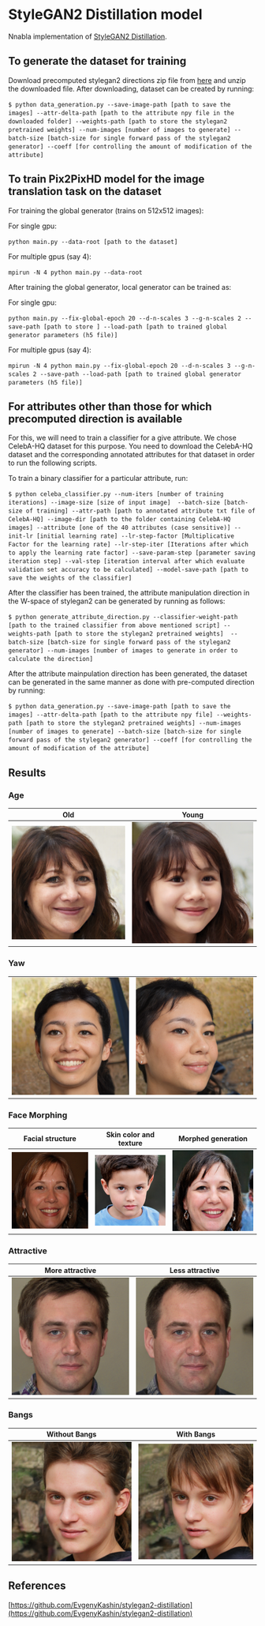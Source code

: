 # StyleGAN2 Distillation model

Nnabla implementation of [StyleGAN2 Distillation](https://arxiv.org/abs/2003.03581). 

## To generate the dataset for training 

Download precomputed stylegan2 directions zip file from [here](https://hostb.org/NCM) and unzip the downloaded file. After downloading, dataset can be created by running: 

`$ python data_generation.py --save-image-path [path to save the images] --attr-delta-path [path to the attribute npy file in the downloaded folder] --weights-path [path to store the stylegan2 pretrained weights] --num-images [number of images to generate] --batch-size [batch-size for single forward pass of the stylegan2 generator] --coeff [for controlling the amount of modification of the attribute] ` 

## To train Pix2PixHD model for the image translation task on the dataset

For training the global generator (trains on 512x512 images):

For single gpu: 

`python main.py --data-root [path to the dataset]`

For multiple gpus (say 4):

`mpirun -N 4 python main.py --data-root`

After training the global generator, local generator can be trained as: 

For single gpu: 

`python main.py --fix-global-epoch 20 --d-n-scales 3 --g-n-scales 2 --save-path [path to store ] --load-path [path to trained global generator parameters (h5 file)]`

For multiple gpus (say 4):

`mpirun -N 4 python main.py --fix-global-epoch 20 --d-n-scales 3 --g-n-scales 2 --save-path --load-path [path to trained global generator parameters (h5 file)]`

## For attributes other than those for which precomputed direction is available

For this, we will need to train a classifier for a give attribute. We chose CelebA-HQ dataset for this purpose. You need to download the CelebA-HQ dataset and the corresponding annotated attributes for that dataset in order to run the following scripts. 

To train a binary classifier for a particular attribute, run: 

`$ python celeba_classifier.py --num-iters [number of training iterations] --image-size [size of input image]  --batch-size [batch-size of training] --attr-path [path to annotated attribute txt file of CelebA-HQ] --image-dir [path to the folder containing CelebA-HQ images] --attribute [one of the 40 attributes (case sensitive)] --init-lr [initial learning rate] --lr-step-factor [Multiplicative Factor for the learning rate] --lr-step-iter [Iterations after which to apply the learning rate factor] --save-param-step [parameter saving iteration step] --val-step [iteration interval after which evaluate validation set accuracy to be calculated] --model-save-path [path to save the weights of the classifier]` 

After the classifier has been trained, the attribute manipulation direction in the W-space of stylegan2 can be generated by running as follows:

`$ python generate_attribute_direction.py --classifier-weight-path [path to the trained classifier from above mentioned script] --weights-path [path to store the stylegan2 pretrained weights]  --batch-size [batch-size for single forward pass of the stylegan2 generator] --num-images [number of images to generate in order to calculate the direction]` 

After the attribute mainpulation direction has been generated, the dataset can be generated in the same manner as done with pre-computed direction by running: 

`$ python data_generation.py --save-image-path [path to save the images] --attr-delta-path [path to the attribute npy file] --weights-path [path to store the stylegan2 pretrained weights] --num-images [number of images to generate] --batch-size [batch-size for single forward pass of the stylegan2 generator] --coeff [for controlling the amount of modification of the attribute] ` 

## Results

### Age 

| Old | Young|
|:-----:|:-----:|
|![](./sample-results/age_plus.png)|![](./sample-results/age_minus.png)|

### Yaw  

| | |
|:-----:|:-----:|
|![](./sample-results/yaw_plus.png)|![](./sample-results/yaw_minus.png)|

### Face Morphing

| Facial structure | Skin color and texture | Morphed generation|
|:-----:|:-----:|:-----:|
|![](./sample-results/facemorph_content.png)|![](./sample-results/facemorph_style.png)|![](./sample-results/facemorph_gen.png)|

### Attractive  

| More attractive | Less attractive |
|:-----:|:-----:|
|![](./sample-results/attractive_plus.png)|![](./sample-results/attractive_minus.png)|

### Bangs 

| Without Bangs | With Bangs|
|:-----:|:-----:|
|![](./sample-results/bangs_minus.png)|![](./sample-results/bangs_plus.png)|


## References
[https://github.com/EvgenyKashin/stylegan2-distillation](https://github.com/EvgenyKashin/stylegan2-distillation)
